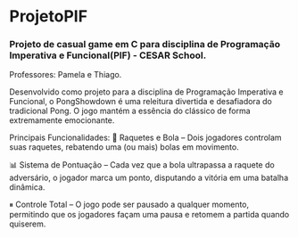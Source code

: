 # ProjetoPIF

### Projeto de casual game em C para disciplina de Programação Imperativa e Funcional(PIF) - CESAR School.

Professores: Pamela e Thiago.

Desenvolvido como projeto para a disciplina de Programação Imperativa e Funcional, o PongShowdown é uma releitura divertida e desafiadora do tradicional Pong. O jogo mantém a essência do clássico de forma extremamente emocionante.

Principais Funcionalidades:
🎾 Raquetes e Bola – Dois jogadores controlam suas raquetes, rebatendo uma (ou mais) bolas em movimento.

📊 Sistema de Pontuação – Cada vez que a bola ultrapassa a raquete do adversário, o jogador marca um ponto, disputando a vitória em uma batalha dinâmica.

⏸ Controle Total – O jogo pode ser pausado a qualquer momento, permitindo que os jogadores façam uma pausa e retomem a partida quando quiserem.